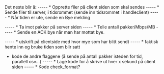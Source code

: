 Det neste blir å:
 ----- * Opprette filer på client siden som skal sendes
 ----- * Sende filer til server, i tidsrommet (sende inn tidsrommet i handleclient)
 ----- * Når tiden er ute, sende en Bye melding
 

 ----- * Ta imot pakker på server siden
 ----- * Telle antall pakker/Mbps/MB
 ----- * Sende en ACK bye når man har mottat bye. 

 ----- * utskrift på clientside med hvor mye som har blitt sendt
 ----- * faktisk hente inn og bruke tiden som blir satt
 * kode de andre flaggene (å sende på antall pakker isteden for tid, parallell osv...)
 ----- * Lage kode for å skrive ut hver x sekund på client siden
 ----- * Kode check_format?
